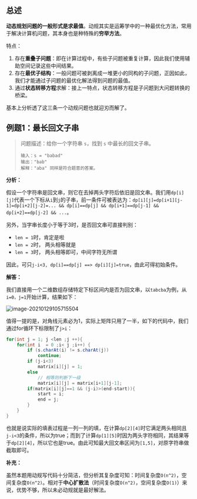 ## 总述

**动态规划问题的一般形式是求最值**。动规其实是运筹学中的一种最优化方法，常用于解决计算机问题，其本身也是种特殊的**穷举方法**。

特点：

1. 存在**重叠子问题**：即在计算过程中，有些子问题被重复计算，因此我们使用辅助空间记录这些中间结果。
2. 存在**最优子结构**：一般问题可被剥离成一堆更小的同构的子问题，正因如此，我们才能通过子问题的最优化解法得到问题的最值。
3. 通过**状态转移方程**求解：接上一特点，状态转移方程是子问题到大问题转换的桥梁。

基本上分析透了这三条一个动规问题也就迎刃而解了。

## 例题1：最长回文子串

> 问题描述：给你一个字符串 `s`，找到 `s` 中最长的回文子串。
>
> ```
> 输入：s = "babad"
> 输出："bab"
> 解释："aba" 同样是符合题意的答案。
> ```

**分析：**

假设一个字符串是回文串，则它在去掉两头字符后依旧是回文串。我们用`dp[i][j]`代表一个下标从`i`到`j`的子串，前一条件可被表达为：`dp[i][j]=dp[i+1][j-1]=dp[i+2][j-2]=... && dp[i]==dp[j] && dp[i+1]==dp[j-1] && dp[i+2]==dp[j-2] && ...`。

另外，当字串长度小于等于3时，是否回文串可直接判别：

- `len = 1`时，肯定是啦
- `len = 2`时， 两头相等就是
- `len = 3`时， 两头相等即可，中间字符无所谓

因此，可只`j-i<3, dp[i]==dp[j] ==> dp[i][j]=true`，由此可得初始条件。

**解答：**

我们直接用一个二维数组存储特定下标区间内是否为回文串，以`tabcba`为例，从`i=0，j=1`开始计算，结果如下：

![image-20210129105715504](https://i.loli.net/2021/01/29/VsLBy6l8RYDxd7w.png)

值得一提的是，对角线元素必为1，实际上矩阵只用了一半，如下的代码中，我们通过for循环下标限制了`j>i`：

```java
for(int j = 1; j <len ;j ++){
    for(int i  = 0 ;i< j ;i++) {
        if (s.charAt(i) != s.charAt(j))
            continue;
        if (j-i<3)
            matrix[i][j] = 1;
        else
            // 相等则判断下一级
            matrix[i][j] = matrix[i+1][j-1];
        if(matrix[i][j]==1 && (j-i)>(end-start)){
            start = i;
            end = j;
        }
    }
}
```

也就是说实际的填表过程是一列一列的填，在计算`dp[2][4]`时它满足两头相同且`j-i<3`的条件，所以为true；而到了计算`dp[1][5]`时因为两头字符相同，其结果等于`dp[2][4]`，所以它也是true。由此可知最大回文串区间为`[1,5]`，对原字符串做截取即可。

**补充：**

虽然本题用动规写代码十分简洁，但分析其复杂度可知：时间复杂度`O(n^2)`，空间复杂度`O(n^2)`。相对于**中心扩散法**（时间复杂度`O(n^2)`，空间复杂度`O(1)`）来说，优势不够，所以未必动规就是最好解法。